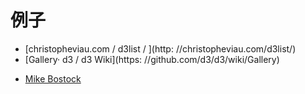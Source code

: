 # 例子
* [christopheviau.com / d3list / ](http: //christopheviau.com/d3list/)
* [Gallery· d3 / d3 Wiki](https: //github.com/d3/d3/wiki/Gallery)

- [Mike Bostock ](https://bost.ocks.org/mike/)